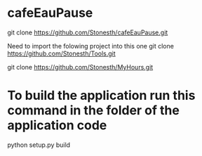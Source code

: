 # cafeEauPause

git clone https://github.com/Stonesth/cafeEauPause.git

Need to import the folowing project into this one 
git clone https://github.com/Stonesth/Tools.git

git clone https://github.com/Stonesth/MyHours.git

# To build the application run this command in the folder of the application code
python setup.py build
